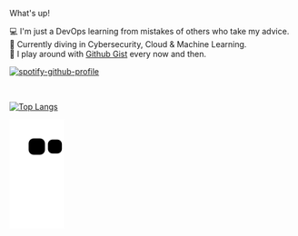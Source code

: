 

<!--
**Phantochi/Phantochi** is a ✨ _special_ ✨ repository because its `README.md` (this file) appears on your GitHub profile.

Here are some ideas to get you started:

💻 I'm developer
🚀 I'm a - and - at -
 I'm a Microsoft MVP
🔥 I'm community leader at -
📝 I'm currently graduating in CyberSecurity
✨ I try to help people who are studying programming on - and -
📫 How to reach me: my site, linkedIn and instagram
-->

What's up! <br/>

💻 I'm just a DevOps learning from mistakes of others who take my advice. <br/>
🚀 Currently diving in Cybersecurity, Cloud & Machine Learning. <br/>
📝 I play around with [Github Gist](https://gist.github.com/Phantochi) every now and then.

[![spotify-github-profile](https://spotify-github-profile.vercel.app/api/view?uid=31dniasvncorjp5ifbjqxwick75i&cover_image=true&theme=natemoo-re&show_offline=false&bar_color=b14e4e&bar_color_cover=true)](https://spotify-github-profile.vercel.app/api/view?uid=31dniasvncorjp5ifbjqxwick75i&redirect=true)

<br/>

[![Top Langs](https://github-readme-stats.vercel.app/api/top-langs/?username=Phantochi&langs_count=20&layout=compact&hide=css&theme=tokyonight)](https://github.com/anuraghazra/github-readme-stats)


![Snake animation](https://github.com/Maphelios/Maphelios/blob/output/github-contribution-grid-snake.svg)

<!--Feel free to hit me up on [LinkedIn](Link URL), [Instagram](Link URL), [Link Text](Link URL), [Link Text](Link URL), [Link Text](Link URL)
Languages and tools:
let's rock the future!



